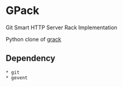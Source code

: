 # GPack
Git Smart HTTP Server Rack Implementation

Python clone of [grack](https://github.com/schacon/grack)

## Dependency
```
* git
* gevent
```
